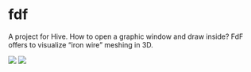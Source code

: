 # fdf
A project for Hive. How to open a graphic window and draw inside? FdF offers to visualize “iron wire” meshing in 3D.

<div>
  <img src="https://github.com/kona3b/42_Hive_fdf/fdf_scr.png?raw=true)"/>
  
  <img src="https://github.com/kona3b/42_Hive_fdf/fdf_small.gif?raw=true)"/>
</div>
